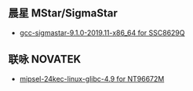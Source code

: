 ## 晨星 MStar/SigmaStar
* [gcc-sigmastar-9.1.0-2019.11-x86_64 for SSC8629Q](https://images.tuyacn.com/rms-static/7bc04e00-387d-11eb-8584-77b31b3e78b8-1607339716320.tar.gz?tyName=tuya_cardv_sdk_5.0.4_gcc-sigmastar-9.1.0-2019.11-x86_64_arm-linux-gnueabihf.tar.gz)

## 联咏 NOVATEK
* [mipsel-24kec-linux-glibc-4.9 for NT96672M](https://images.tuyacn.com/rms-static/7bc026f0-387d-11eb-93d2-2d4a9310f392-1607339716319.tar.gz?tyName=tuya_cardv_sdk_5.0.4_mipsel-24kec-linux-glibc-4.9.tar.gz)
 